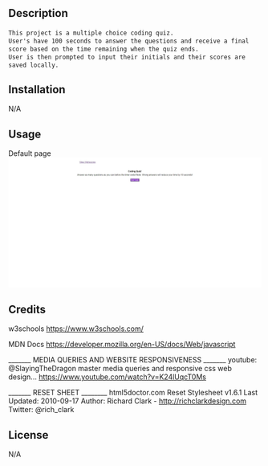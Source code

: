 # <homework-4>

## Description
    This project is a multiple choice coding quiz. 
    User's have 100 seconds to answer the questions and receive a final score based on the time remaining when the quiz ends.
    User is then prompted to input their initials and their scores are saved locally.

## Installation
N/A
## Usage
Default page
![Screenshot of Application](<assets/images/Web capture_11-12-2023_194127_localhost.jpeg>)

## Credits
w3schools
https://www.w3schools.com/

MDN Docs
https://developer.mozilla.org/en-US/docs/Web/javascript

_______ MEDIA QUERIES AND WEBSITE RESPONSIVENESS _______
youtube: @SlayingTheDragon
master media queries and responsive css web design...
https://www.youtube.com/watch?v=K24lUqcT0Ms

_______ RESET SHEET  ________
html5doctor.com Reset Stylesheet
v1.6.1
Last Updated: 2010-09-17
Author: Richard Clark - http://richclarkdesign.com
Twitter: @rich_clark

## License
N/A